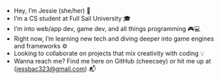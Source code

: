 - Hey, I’m Jessie (she/her) 🌙
- I’m a CS student at Full Sail University 🎓
- I’m into web/app dev, game dev, and all things programming 🎮💻
- Right now, I’m learning new tech and diving deeper into game engines and frameworks ⚙️
- Looking to collaborate on projects that mix creativity with coding 💡
- Wanna reach me? Find me here on GitHub (cheecsey) or hit me up at (jessbac323@gmail.com) 📬

<!---
cheecsey/cheecsey is a ✨ special ✨ repository because its `README.md` (this file) appears on your GitHub profile.
You can click the Preview link to take a look at your changes.
--->

